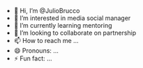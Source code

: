 - 👋 Hi, I’m @JulioBrucco
- 👀 I’m interested in media social manager 
- 🌱 I’m currently learning mentoring 
- 💞️ I’m looking to collaborate on partnership 
- 📫 How to reach me ...
- 😄 Pronouns: ...
- ⚡ Fun fact: ...

<!---
JulioBrucco/JulioBrucco is a ✨ special ✨ repository because its `README.md` (this file) appears on your GitHub profile.
You can click the Preview link to take a look at your changes.
--->
